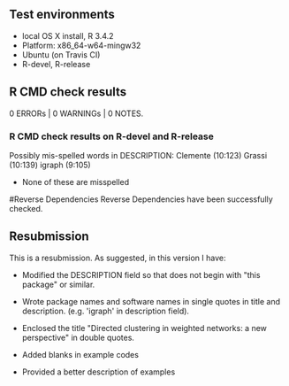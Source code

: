 ## Test environments

* local OS X install, R 3.4.2
* Platform: x86_64-w64-mingw32
* Ubuntu (on Travis CI)
* R-devel, R-release 

## R CMD check results

0 ERRORs | 0 WARNINGs | 0 NOTES.

### R CMD check results on R-devel and R-release
Possibly mis-spelled words in DESCRIPTION:
  Clemente (10:123)
  Grassi (10:139)
  igraph (9:105)

* None of these are misspelled 

#Reverse Dependencies
Reverse Dependencies have been successfully checked.

## Resubmission
This is a resubmission. As suggested, in this version I have:

* Modified the DESCRIPTION field so that does not begin with "this package" or similar.

* Wrote package names and software names in single quotes in title and description.
(e.g. 'igraph' in description field).
 
* Enclosed the title "Directed clustering in weighted networks: a new perspective" in double quotes.

* Added blanks in example codes
* Provided a better description of examples